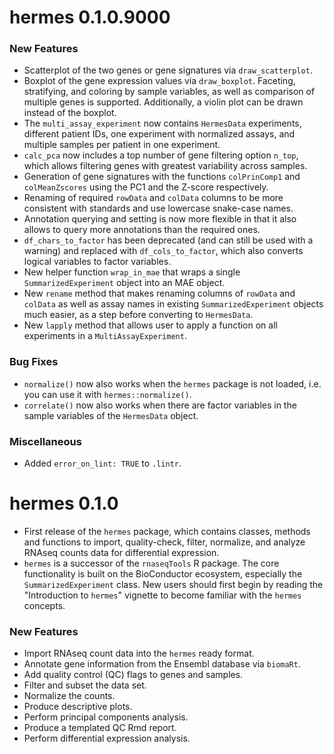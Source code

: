 # hermes 0.1.0.9000

### New Features
* Scatterplot of the two genes or gene signatures via `draw_scatterplot`.
* Boxplot of the gene expression values via `draw_boxplot`. Faceting, stratifying, and coloring by sample variables, as well as comparison of multiple genes is supported. Additionally, a violin plot can be drawn instead of the boxplot.
* The `multi_assay_experiment` now contains `HermesData` experiments, different patient IDs, one experiment with normalized assays, and multiple samples per patient in one experiment.
* `calc_pca` now includes a top number of gene filtering option `n_top`, which allows filtering genes with greatest variability across samples. 
* Generation of gene signatures with the functions `colPrinComp1` and `colMeanZscores` using the PC1 and the Z-score respectively.
* Renaming of required `rowData` and `colData` columns to be more consistent with standards and use lowercase snake-case names.
* Annotation querying and setting is now more flexible in that it also allows to query more annotations than the required ones.
* `df_chars_to_factor` has been deprecated (and can still be used with a warning) and replaced with `df_cols_to_factor`, which also converts logical variables to factor variables.
* New helper function `wrap_in_mae` that wraps a single `SummarizedExperiment` object into an MAE object.
* New `rename` method that makes renaming columns of `rowData` and `colData` as well as assay names in existing `SummarizedExperiment` objects much easier, as a step before converting to `HermesData`.
* New `lapply` method that allows user to apply a function on all experiments in a `MultiAssayExperiment`.

### Bug Fixes
* `normalize()` now also works when the `hermes` package is not loaded, i.e. you can use it with `hermes::normalize()`.
* `correlate()` now also works when there are factor variables in the sample variables of the `HermesData` object.

### Miscellaneous
* Added `error_on_lint: TRUE` to `.lintr`.

# hermes 0.1.0
* First release of the `hermes` package, which contains classes, methods and functions to import, quality-check, filter, normalize, and analyze RNAseq counts data for differential expression.
* `hermes` is a successor of the `rnaseqTools` R package. The core functionality is built on the BioConductor ecosystem, especially the `SummarizedExperiment` class. New users should first begin by reading the "Introduction to `hermes`" vignette to become familiar with the `hermes` concepts.

### New Features
* Import RNAseq count data into the `hermes` ready format.
* Annotate gene information from the Ensembl database via `biomaRt`.
* Add quality control (QC) flags to genes and samples.
* Filter and subset the data set.
* Normalize the counts.
* Produce descriptive plots.
* Perform principal components analysis.
* Produce a templated QC Rmd report.
* Perform differential expression analysis.
